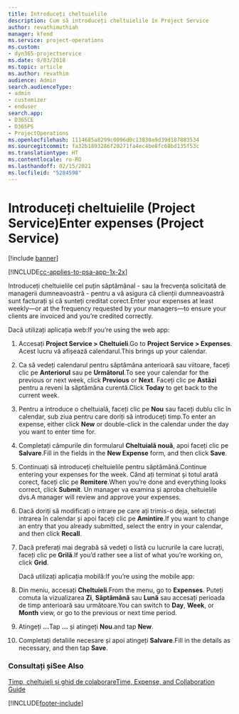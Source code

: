 ```yaml
---
title: Introduceți cheltuielile
description: Cum să introduceți cheltuielile în Project Service
author: revathimuthiah
manager: kfend
ms.service: project-operations
ms.custom:
- dyn365-projectservice
ms.date: 8/03/2018
ms.topic: article
ms.author: revathim
audience: Admin
search.audienceType:
- admin
- customizer
- enduser
search.app:
- D365CE
- D365PS
- ProjectOperations
ms.openlocfilehash: 1114685a8299c0096d0c13830a9d39d187883534
ms.sourcegitcommit: fa32b1893286f20271fa4ec4be8fc68bd135f53c
ms.translationtype: HT
ms.contentlocale: ro-RO
ms.lasthandoff: 02/15/2021
ms.locfileid: "5284598"
---
```

# <a name="enter-expenses-project-service"></a><span data-ttu-id="8d249-103">Introduceți cheltuielile (Project Service)</span><span class="sxs-lookup"><span data-stu-id="8d249-103">Enter expenses (Project Service)</span></span>

[!include [banner](../includes/psa-now-project-operations.md)]

[!INCLUDE[cc-applies-to-psa-app-1x-2x](../includes/cc-applies-to-psa-app-1x-2x.md)]

<span data-ttu-id="8d249-104">Introduceți cheltuielile cel puțin săptămânal - sau la frecvența solicitată de managerii dumneavoastră - pentru a vă asigura că clienții dumneavoastră sunt facturați și că sunteți creditat corect.</span><span class="sxs-lookup"><span data-stu-id="8d249-104">Enter your expenses at least weekly—or at the frequency requested by your managers—to ensure your clients are invoiced and you’re credited correctly.</span></span>  
  
 <span data-ttu-id="8d249-105">Dacă utilizați aplicația web:</span><span class="sxs-lookup"><span data-stu-id="8d249-105">If you’re using the web app:</span></span>  
  
1. <span data-ttu-id="8d249-106">Accesați **Project Service > Cheltuieli**.</span><span class="sxs-lookup"><span data-stu-id="8d249-106">Go to **Project Service > Expenses**.</span></span> <span data-ttu-id="8d249-107">Acest lucru vă afișează calendarul.</span><span class="sxs-lookup"><span data-stu-id="8d249-107">This brings up your calendar.</span></span>  
  
2. <span data-ttu-id="8d249-108">Ca să vedeți calendarul pentru săptămâna anterioară sau viitoare, faceți clic pe **Anteriorul** sau pe **Următorul**.</span><span class="sxs-lookup"><span data-stu-id="8d249-108">To see your calendar for the previous or next week, click **Previous** or **Next**.</span></span> <span data-ttu-id="8d249-109">Faceți clic pe **Astăzi** pentru a reveni la săptămâna curentă.</span><span class="sxs-lookup"><span data-stu-id="8d249-109">Click **Today** to get back to the current week.</span></span>  
  
3. <span data-ttu-id="8d249-110">Pentru a introduce o cheltuială, faceți clic pe **Nou** sau faceți dublu clic în calendar, sub ziua pentru care doriți să introduceți timp.</span><span class="sxs-lookup"><span data-stu-id="8d249-110">To enter an expense, either click **New** or double-click in the calendar under the day you want to enter time for.</span></span>  
  
4. <span data-ttu-id="8d249-111">Completați câmpurile din formularul **Cheltuială nouă**, apoi faceți clic pe **Salvare**.</span><span class="sxs-lookup"><span data-stu-id="8d249-111">Fill in the fields in the **New Expense** form, and then click **Save**.</span></span>  
  
5. <span data-ttu-id="8d249-112">Continuați să introduceți cheltuielile pentru săptămână.</span><span class="sxs-lookup"><span data-stu-id="8d249-112">Continue entering your expenses for the week.</span></span> <span data-ttu-id="8d249-113">Când ați terminat și totul arată corect, faceți clic pe **Remitere**.</span><span class="sxs-lookup"><span data-stu-id="8d249-113">When you’re done and everything looks correct, click **Submit**.</span></span> <span data-ttu-id="8d249-114">Un manager va examina și aproba cheltuielile dvs.</span><span class="sxs-lookup"><span data-stu-id="8d249-114">A manager will review and approve your expenses.</span></span>  
  
6. <span data-ttu-id="8d249-115">Dacă doriți să modificați o intrare pe care ați trimis-o deja, selectați intrarea în calendar și apoi faceți clic pe **Amintire**.</span><span class="sxs-lookup"><span data-stu-id="8d249-115">If you want to change an entry that you already submitted, select the entry in your calendar, and then click **Recall**.</span></span>  
  
7. <span data-ttu-id="8d249-116">Dacă preferați mai degrabă să vedeți o listă cu lucrurile la care lucrați, faceți clic pe **Grilă**.</span><span class="sxs-lookup"><span data-stu-id="8d249-116">If you’d rather see a list of what you’re working on, click **Grid**.</span></span>  
  
   <span data-ttu-id="8d249-117">Dacă utilizați aplicația mobilă:</span><span class="sxs-lookup"><span data-stu-id="8d249-117">If you’re using the mobile app:</span></span>  
  
8. <span data-ttu-id="8d249-118">Din meniu, accesați **Cheltuieli**.</span><span class="sxs-lookup"><span data-stu-id="8d249-118">From the menu, go to **Expenses**.</span></span>     <span data-ttu-id="8d249-119">Puteți comuta la vizualizarea **Zi**, **Săptămână** sau **Lună** sau accesați perioada de timp anterioară sau următoare.</span><span class="sxs-lookup"><span data-stu-id="8d249-119">You can switch to **Day**, **Week**, or **Month** view, or go to the previous or next time period.</span></span>  
  
9. <span data-ttu-id="8d249-120">Atingeți **…**</span><span class="sxs-lookup"><span data-stu-id="8d249-120">Tap **…**</span></span> <span data-ttu-id="8d249-121">și atingeți **Nou**.</span><span class="sxs-lookup"><span data-stu-id="8d249-121">and tap **New**.</span></span>  
  
10. <span data-ttu-id="8d249-122">Completați detaliile necesare și apoi atingeți **Salvare**.</span><span class="sxs-lookup"><span data-stu-id="8d249-122">Fill in the details as necessary, and then tap **Save**.</span></span>  
  
### <a name="see-also"></a><span data-ttu-id="8d249-123">Consultați și</span><span class="sxs-lookup"><span data-stu-id="8d249-123">See Also</span></span>  
 [<span data-ttu-id="8d249-124">Timp, cheltuieli și ghid de colaborare</span><span class="sxs-lookup"><span data-stu-id="8d249-124">Time, Expense, and Collaboration Guide</span></span>](../psa/time-expense-collaboration-guide.md)


[!INCLUDE[footer-include](../includes/footer-banner.md)]